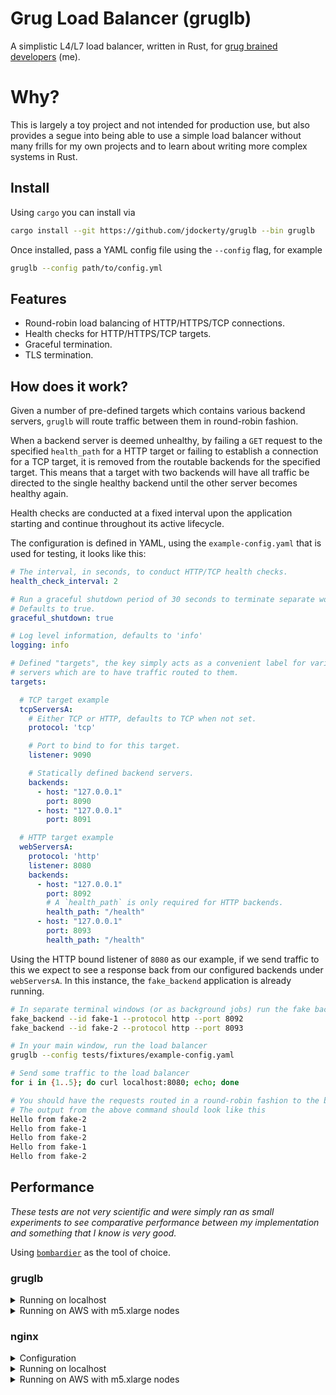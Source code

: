 # Grug Load Balancer (gruglb)

A simplistic L4/L7 load balancer, written in Rust, for [grug brained developers](https://grugbrain.dev/) (me).

# Why?

This is largely a toy project and not intended for production use, but also provides a segue into being able to use a simple load balancer without many frills for my own projects and to learn
about writing more complex systems in Rust.

## Install

Using `cargo` you can install via

```bash
cargo install --git https://github.com/jdockerty/gruglb --bin gruglb
```

Once installed, pass a YAML config file using the `--config` flag, for example

```bash
gruglb --config path/to/config.yml
```

## Features

- Round-robin load balancing of HTTP/HTTPS/TCP connections.
- Health checks for HTTP/HTTPS/TCP targets.
- Graceful termination.
- TLS termination.

## How does it work?

Given a number of pre-defined targets which contains various backend servers, `gruglb` will route traffic between them in round-robin fashion.

When a backend server is deemed unhealthy, by failing a `GET` request to the specified `health_path` for a HTTP target or failing to establish a connection for a TCP target, it is removed
from the routable backends for the specified target. This means that a target with two backends will have all traffic be directed to the single healthy backend until the other server becomes healthy again.

Health checks are conducted at a fixed interval upon the application starting and continue throughout its active lifecycle.

The configuration is defined in YAML, using the `example-config.yaml` that is used for testing, it looks like this:

```yaml
# The interval, in seconds, to conduct HTTP/TCP health checks.
health_check_interval: 2

# Run a graceful shutdown period of 30 seconds to terminate separate worker threads.
# Defaults to true.
graceful_shutdown: true

# Log level information, defaults to 'info'
logging: info

# Defined "targets", the key simply acts as a convenient label for various backend
# servers which are to have traffic routed to them.
targets:

  # TCP target example
  tcpServersA:
    # Either TCP or HTTP, defaults to TCP when not set.
    protocol: 'tcp'

    # Port to bind to for this target.
    listener: 9090

    # Statically defined backend servers.
    backends:
      - host: "127.0.0.1"
        port: 8090
      - host: "127.0.0.1"
        port: 8091

  # HTTP target example
  webServersA:
    protocol: 'http'
    listener: 8080
    backends:
      - host: "127.0.0.1"
        port: 8092
        # A `health_path` is only required for HTTP backends.
        health_path: "/health"
      - host: "127.0.0.1"
        port: 8093
        health_path: "/health"
```

Using the HTTP bound listener of `8080` as our example, if we send traffic to this we expect to see a response back from our
configured backends under `webServersA`. In this instance, the `fake_backend` application is already running.

```bash
# In separate terminal windows (or as background jobs) run the fake backends
fake_backend --id fake-1 --protocol http --port 8092
fake_backend --id fake-2 --protocol http --port 8093

# In your main window, run the load balancer
gruglb --config tests/fixtures/example-config.yaml

# Send some traffic to the load balancer
for i in {1..5}; do curl localhost:8080; echo; done

# You should have the requests routed in a round-robin fashion to the backends.
# The output from the above command should look like this
Hello from fake-2
Hello from fake-1
Hello from fake-2
Hello from fake-1
Hello from fake-2
```

## Performance

_These tests are not very scientific and were simply ran as small experiments to see comparative performance between my implementation
and something that I know is very good._

Using [`bombardier`](https://github.com/codesenberg/bombardier/) as the tool of choice.

### gruglb

<details>

 <summary> Running on localhost </summary>

_CPU: Intel i7-8700 (12) @ 4.600GHz_


Using two [`simplebenchserver`](https://pkg.go.dev/github.com/codesenberg/bombardier@v1.2.6/cmd/utils/simplebenchserver) servers as backends for a HTTP target:

```
bombardier http://127.0.0.1:8080 --latencies --fasthttp -H "Connection: close"
Bombarding http://127.0.0.1:8080 for 10s using 125 connection(s)
[========================================================================================] 10s
Done!
Statistics        Avg      Stdev        Max
  Reqs/sec     42558.30    3130.17   47446.16
  Latency        2.93ms   427.72us    29.29ms
  Latency Distribution
     50%     2.85ms
     75%     3.17ms
     90%     3.61ms
     95%     4.01ms
     99%     5.22ms
  HTTP codes:
    1xx - 0, 2xx - 425267, 3xx - 0, 4xx - 0, 5xx - 0
    others - 0
```
</details>

<details>

 <summary> Running on AWS with m5.xlarge nodes </summary>

This test was performed with 4 nodes: 1 for the load balancer, 2 backend servers running a slightly modified version of `simplebenchserver` which allows binding to `0.0.0.0`, and 1 node used to send traffic internally to the load balancer.

```
bombardier http://172.31.22.113:8080 --latencies --fasthttp -H "Connection: close"
Bombarding http://172.31.22.113:8080 for 10s using 125 connection(s)
[======================================================================================================================================================] 10s
Done!
Statistics        Avg      Stdev        Max
  Reqs/sec     16949.53    9201.05   29354.53
  Latency        7.37ms     6.62ms   103.98ms
  Latency Distribution
     50%     4.99ms
     75%     6.14ms
     90%    14.03ms
     95%    22.23ms
     99%    42.41ms
  HTTP codes:
    1xx - 0, 2xx - 169571, 3xx - 0, 4xx - 0, 5xx - 0
    others - 0
  Throughput:    20.14MB/s
```

</details>


### nginx

<details>

<summary> Configuration </summary>

```
events {
    worker_connections 1024;
}

http {
    server {
        listen 8080;
        location / {
            proxy_pass http://backend;
        }
    }
    upstream backend {
        server 172.31.21.226:8091;
        server 172.31.27.167:8092;
    }
}
```


</details>

<details>

 <summary> Running on localhost </summary>

Using the same two backend servers and a single worker process for `nginx`

```
bombardier http://127.0.0.1:8080 --latencies --fasthttp -H "Connection: close"
Bombarding http://127.0.0.1:8080 for 10s using 125 connection(s)
[========================================================================================] 10s
Done!
Statistics        Avg      Stdev        Max
  Reqs/sec     11996.59     784.99   14555.03
  Latency       10.42ms     2.91ms   226.42ms
  Latency Distribution
     50%    10.37ms
     75%    10.72ms
     90%    11.04ms
     95%    11.22ms
     99%    11.71ms
  HTTP codes:
    1xx - 0, 2xx - 119862, 3xx - 0, 4xx - 0, 5xx - 0
    others - 0
  Throughput:    14.29MB/s
```

Something to note is that `gruglb` does not have the concept of `worker_processes` like `nginx` does.

This was ran with the default of a single process, it performs even better with multiple (~85k req/s).

</details>

<details>

 <summary> Running on AWS with m5.xlarge nodes </summary>

This test was performed with 4 nodes: 1 for the load balancer, 2 backend servers running a slightly modified version of `simplebenchserver` which allows binding to `0.0.0.0`, and 1 node used to send traffic internally to the load balancer.

Again, using the default of `worker_processes 1;`

```
bombardier http://172.31.22.113:8080 --latencies --fasthttp -H "Connection: close"
Bombarding http://172.31.22.113:8080 for 10s using 125 connection(s)
[======================================================================================================================================================] 10s
Done!
Statistics        Avg      Stdev        Max
  Reqs/sec      8207.42    2301.56   11692.24
  Latency       15.22ms     6.57ms   100.47ms
  Latency Distribution
     50%    14.71ms
     75%    15.88ms
     90%    18.67ms
     95%    25.69ms
     99%    49.37ms
  HTTP codes:
    1xx - 0, 2xx - 82117, 3xx - 0, 4xx - 0, 5xx - 0
    others - 0
  Throughput:     9.93MB/s
```

</details>
